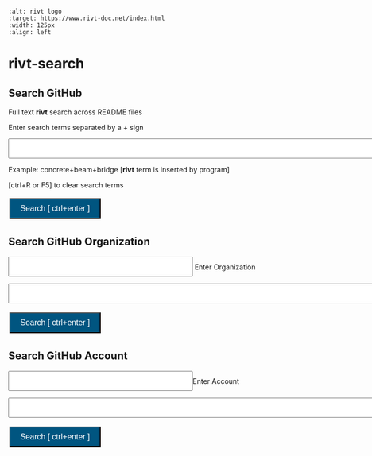 
```{image} _static/img/search01.png
:alt: rivt logo
:target: https://www.rivt-doc.net/index.html
:width: 125px
:align: left
```

# **rivt-search**

<head>
<style>
.button {
  background-color: #005580; 
  border: 3 px solid black;
  color: white;
  padding: 10px 20px;
  text-align: center;
  text-decoration: none;
  display: inline-block;
  font-size: 16px;
  margin: 4px 2px;
  cursor: pointer;
}
</style>

<script> function searchRivt(){var strng1 = document.getElementById("terms");var strng2 = document.getElementById("terms").value;URL = `https://github.com/search?q=rivt+${strng2}+in%3Areadme`;window.open(URL,'_self')};document.addEventListener("keydown", function(e) {if ((e.keyCode == 10 || e.keyCode == 13) && e.ctrlKey){document.getElementById("searchBtn").click();}});</script>

<script> function searchOrg(){var strng1 = document.getElementById("terms");var strng2 = document.getElementById("terms").value;URL = `https://github.com/search?q=rivt+${strng2}+in%3Areadme`;window.open(URL,'_self')};document.addEventListener("keydown", function(e) {if ((e.keyCode == 10 || e.keyCode == 13) && e.ctrlKey){document.getElementById("searchBtn").click();}});</script>

</head>

## Search GitHub 

Full text **rivt** search across README files

Enter search terms separated by a + sign

<input type="text" id="terms" name="terms" size=80 style="height:40px;font-size:14pt; font-weight: bold"><br>

Example: concrete+beam+bridge  [**rivt** term is inserted by program]

[ctrl+R or F5] to clear search terms

<button class="button" id="searchBtn" onclick="searchRivt()">Search [ ctrl+enter ]</button>


## Search GitHub Organization

<input type="text" id="terms" name="terms" size=30 style="height:40px;font-size:14pt; font-weight: bold"> Enter Organization<br>


<input type="text" id="terms" name="terms" size=80 style="height:40px;font-size:14pt; font-weight: bold"><br>

<button class="button" id="searchBtn" onclick="searchOrg()">Search [ ctrl+enter ]</button>


## Search GitHub Account

<input type="text" id="terms" name="terms" size=30 style="height:40px;font-size:14pt; font-weight: bold">Enter Account<br>


<input type="text" id="terms" name="terms" size=80 style="height:40px;font-size:14pt; font-weight: bold"><br>

<button class="button" id="searchBtn" onclick="searchRivt()">Search [ ctrl+enter ]</button>
